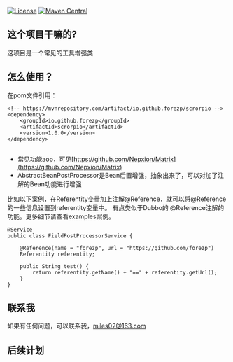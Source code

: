 [![License](https://img.shields.io/badge/License-Apache%202.0-blue.svg?label=license)](https://github.com/forezp/scrorpio/blob/master/LICENSE)
[![Maven Central](https://img.shields.io/maven-central/v/io.github.forezp/scrorpio.svg?label=maven%20central)](http://mvnrepository.com/artifact/io.github.forezp/scrorpio)

## 这个项目干嘛的?

这项目是一个常见的工具增强类

## 怎么使用？

在pom文件引用：

```$xslt
<!-- https://mvnrepository.com/artifact/io.github.forezp/scrorpio -->
<dependency>
    <groupId>io.github.forezp</groupId>
    <artifactId>scrorpio</artifactId>
    <version>1.0.0</version>
</dependency>


```

- 常见功能aop，可见[https://github.com/Nepxion/Matrix](https://github.com/Nepxion/Matrix)
- AbstractBeanPostProcessor是Bean后置增强，抽象出来了，可以对加了注解的Bean功能进行增强

比如以下案例，在Referentity变量加上注解@Reference，就可以将@Reference的一些信息设置到referentity变量中。
有点类似于Dubbo的 @Reference注解的功能。更多细节请查看examples案例。

```$xslt
@Service
public class FieldPostProcessorService {

    @Reference(name = "forezp", url = "https://github.com/forezp")
    Referentity referentity;

    public String test() {
        return referentity.getName() + "==" + referentity.getUrl();
    }
}
```


## 联系我

如果有任何问题，可以联系我，miles02@163.com


## 后续计划



